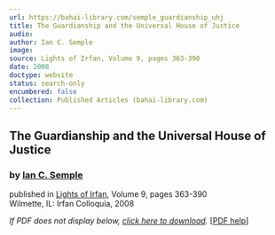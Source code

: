 ```yaml
---
url: https://bahai-library.com/semple_guardianship_uhj
title: The Guardianship and the Universal House of Justice
audio: 
author: Ian C. Semple
image: 
source: Lights of Irfan, Volume 9, pages 363-390
date: 2008
doctype: website
status: search-only
encumbered: false
collection: Published Articles (bahai-library.com)
---
```



## The Guardianship and the Universal House of Justice

### by [Ian C. Semple](https://bahai-library.com/author/Ian+C.+Semple)

published in [Lights of Irfan](http://bahai-library.com/lights_irfan_9), Volume 9, pages 363-390  
Wilmette, IL: Irfan Colloquia, 2008


_If PDF does not display below, [click here to download](http://irfancolloquia.org/pdf/lights9_semple.pdf)._ \[[PDF help](https://bahai-library.com/pdf/)\]